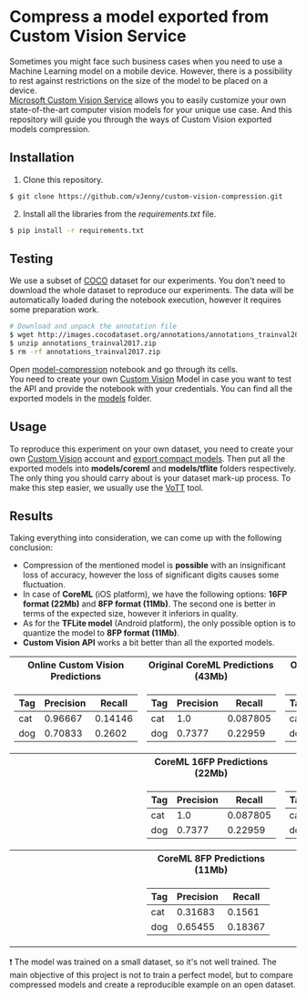 # Compress a model exported from Custom Vision Service

Sometimes you might face such business cases when you need to use a Machine Learning model on a mobile device. However, there is a possibility to rest against restrictions on the size of the model to be placed on a device.  
[Microsoft Custom Vision Service](https://www.customvision.ai) allows you to easily customize your own state-of-the-art computer vision models for your unique use case. And this repository will guide you through the ways of Custom Vision exported models compression. 

## Installation
1. Clone this repository.
```bash
$ git clone https://github.com/vJenny/custom-vision-compression.git
```
2. Install all the libraries from the *requirements.txt* file.
```bash
$ pip install -r requirements.txt
```

## Testing
We use a subset of [COCO](http://cocodataset.org/#home) dataset for our experiments. You don't need to download the whole dataset to reproduce our experiments. The data will be automatically loaded during the notebook execution, however it requires some preparation work. 
```bash
# Download and unpack the annotation file
$ wget http://images.cocodataset.org/annotations/annotations_trainval2017.zip
$ unzip annotations_trainval2017.zip
$ rm -rf annotations_trainval2017.zip
```

Open [model-compression](https://github.com/vJenny/custom-vision-compression/blob/master/model-compression.ipynb) notebook and go through its cells.  
You need to create your own [Custom Vision](https://www.customvision.ai) Model in case you want to test the API and provide the notebook with your credentials. You can find all the exported models in the [models](https://github.com/vJenny/custom-vision-compression/tree/master/models) folder.  

## Usage 
To reproduce this experiment on your own dataset, you need to create your own [Custom Vision](https://www.customvision.ai) account and [export compact models](https://docs.microsoft.com/en-us/azure/cognitive-services/custom-vision-service/export-your-model). Then put all the exported models into **models/coreml** and **models/tflite** folders respectively.  
The only thing you should carry about is your dataset mark-up process. To make this step easier, we usually use the [VoTT](https://github.com/Microsoft/VoTT) tool. 

## Results
Taking everything into consideration, we can come up with the following conclusion: 
* Compression of the mentioned model is **possible** with an insignificant loss of accuracy, however the loss of significant digits causes some fluctuation. 
* In case of **CoreML** (iOS platform), we have the following options: **16FP format (22Mb)** and **8FP format (11Mb)**. The second one is better in terms of the expected size, however it inferiors in quality. 
* As for the **TFLite model** (Android platform), the only possible option is to quantize the model to **8FP format (11Mb)**. 
* **Custom Vision API** works a bit better than all the exported models. 
   

<table>
<tr><th> Online Custom Vision Predictions </th><th> Original CoreML Predictions (43Mb) </th><th> Original TFLite Predictions (43Mb) </th></tr>
<tr><td>

| Tag | Precision | Recall|
|--|--|--|
|cat|0.96667|0.14146 |
|dog|0.70833|0.2602|

</td><td>

| Tag | Precision | Recall|
|--|--|--|
|cat|1.0|0.087805|
|dog|0.7377|0.22959|

</td><td>

| Tag | Precision | Recall|
|--|--|--|
|cat|1.0|0.087805|
|dog|0.76271|0.22959|

</td></tr>

<tr><th>  </th><th> CoreML 16FP Predictions (22Mb) </th><th> TFLite 8FP Prediction (11Mb)  </th></tr>
<tr><td>


</td><td>

| Tag | Precision | Recall|
|--|--|--|
|cat|1.0|0.087805|
|dog|0.7377|0.22959|

</td><td>

| Tag | Precision | Recall|
|--|--|--|
|cat|1.0|0.087805|
|dog|0.74242|0.25|

</td></tr>

<tr><th>  </th><th> CoreML 8FP Predictions (11Mb) </th><th>  </th></tr>
<tr><td>


</td><td>

| Tag | Precision | Recall|
|--|--|--|
|cat|0.31683|0.1561|
|dog|0.65455|0.18367|

</td><td>


</td></tr>
</table>

❗️ The model was trained on a small dataset, so it's not well trained. The main objective of this project is not to train a perfect model, but to compare compressed models and create a reproducible example on an open dataset.
